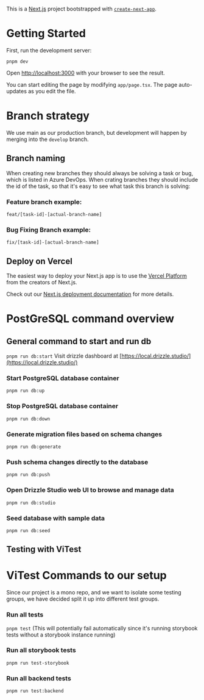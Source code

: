 This is a [Next.js](https://nextjs.org) project bootstrapped with [`create-next-app`](https://nextjs.org/docs/app/api-reference/cli/create-next-app).

# Getting Started

First, run the development server:

`pnpm dev`

Open [http://localhost:3000](http://localhost:3000) with your browser to see the result.

You can start editing the page by modifying `app/page.tsx`. The page auto-updates as you edit the file.

# Branch strategy

We use main as our production branch, but development will happen by merging into the `develop` branch.

## Branch naming

When creating new branches they should always be solving a task or bug, which is listed in Azure DevOps. When crating branches they should include the id of the task, so that it's easy to see what task this branch is solving:

### Feature branch example:

`feat/[task-id]-[actual-branch-name]`

### Bug Fixing Branch example:

`fix/[task-id]-[actual-branch-name]`

## Deploy on Vercel

The easiest way to deploy your Next.js app is to use the [Vercel Platform](https://vercel.com/new?utm_medium=default-template&filter=next.js&utm_source=create-next-app&utm_campaign=create-next-app-readme) from the creators of Next.js.

Check out our [Next.js deployment documentation](https://nextjs.org/docs/app/building-your-application/deploying) for more details.

# PostGreSQL command overview

## General command to start and run db

`pnpm run db:start`
Visit drizzle dashboard at [https://local.drizzle.studio/](https://local.drizzle.studio/)

### Start PostgreSQL database container

`pnpm run db:up`

### Stop PostgreSQL database container

`pnpm run db:down`

### Generate migration files based on schema changes

`pnpm run db:generate`

### Push schema changes directly to the database

`pnpm run db:push`

### Open Drizzle Studio web UI to browse and manage data

`pnpm run db:studio`

### Seed database with sample data

`pnpm run db:seed`

## Testing with ViTest

# ViTest Commands to our setup

Since our project is a mono repo, and we want to isolate some testing groups, we have decided split it up into different test groups.

### Run all tests

`pnpm test` (This will potentially fail automatically since it's running storybook tests without a storybook instance running)

### Run all storybook tests

`pnpm run test-storybook`

### Run all backend tests

`pnpm run test:backend`
